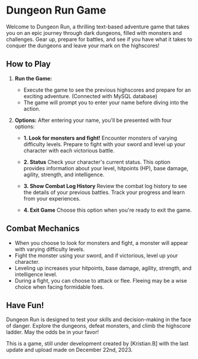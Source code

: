 # Dungeon Run Game

Welcome to Dungeon Run, a thrilling text-based adventure game that takes you on an epic journey through dark dungeons, filled with monsters and challenges. Gear up, prepare for battles, and see if you have what it takes to conquer the dungeons and leave your mark on the highscores!

## How to Play

1. **Run the Game:**
   - Execute the game to see the previous highscores and prepare for an exciting adventure. (Connected with MySQL database)
   - The game will prompt you to enter your name before diving into the action.

2. **Options:**
   After entering your name, you'll be presented with four options:

   - **1. Look for monsters and fight!**
     Encounter monsters of varying difficulty levels. Prepare to fight with your sword and level up your character with each victorious battle.

   - **2. Status**
     Check your character's current status. This option provides information about your level, hitpoints (HP), base damage, agility, strength, and intelligence.

   - **3. Show Combat Log History**
     Review the combat log history to see the details of your previous battles. Track your progress and learn from your experiences.

   - **4. Exit Game**
     Choose this option when you're ready to exit the game.

## Combat Mechanics

- When you choose to look for monsters and fight, a monster will appear with varying difficulty levels.
- Fight the monster using your sword, and if victorious, level up your character.
- Leveling up increases your hitpoints, base damage, agility, strength, and intelligence level.
- During a fight, you can choose to attack or flee. Fleeing may be a wise choice when facing formidable foes.

## Have Fun!

Dungeon Run is designed to test your skills and decision-making in the face of danger. Explore the dungeons, defeat monsters, and climb the highscore ladder. May the odds be in your favor!

This is a game, still under development created by [Kristian.B] with the last update and upload made on December 22nd, 2023.


